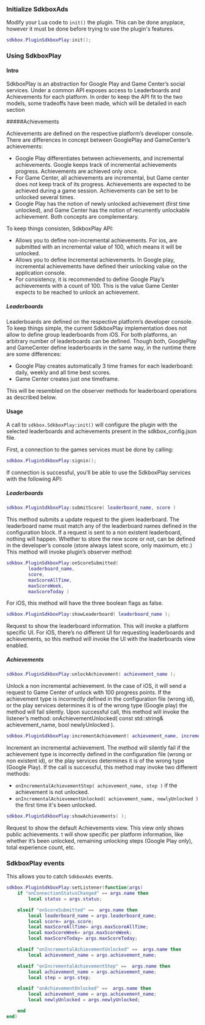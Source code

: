### Initialize SdkboxAds
Modify your Lua code to `init()` the plugin. This can be done anyplace, however it must be done before trying to use the plugin's features.
```lua
sdkbox.PluginSdkboxPlay:init();
```

### Using SdkboxPlay


#### Intro
SdkboxPlay is an abstraction for Google Play and Game Center’s social services. Under a common API exposes access to Leaderboards and Achievements for each platform.
In order to keep the API fit to the two models, some tradeoffs have been made, which will be detailed in each section

#####Achievements

Achievements are defined on the respective platform’s developer console.
There are differences in concept between GooglePlay and GameCenter’s achievements:
+ Google Play differentiates between achievements, and incremental achievements. Google keeps track of incremental achievements progress. Achievements are achieved only once.
+ For Game Center, all achievements are incremental, but Game center does not keep track of its progress. Achievements are expected to be achieved during a game session. Achievements can be set to be unlocked several times.
+ Google Play has the notion of newly unlocked achievement (first time unlocked), and Game Center has the notion of recurrently unlockable achievement. Both concepts are complementary.

To keep things consisten, SdkboxPlay API:

+ Allows you to define non-incremental achievements. For ios, are submitted with an incremental value of 100, which means it will be unlocked.
+ Allows you to define Incremental achievements. In Google play, incremental achievements have defined their unlocking value on the application console. 
+ For consistency, it is recommended to define Google Play’s achievements with a count of 100. This is the value Game Center expects to be reached to unlock an achievement.

##### Leaderboards

Leaderboards are defined on the respective platform’s developer console.
To keep things simple, the current SdkboxPlay implementation does not allow to define group leaderboards from iOS. For both platforms, an arbitrary number of leaderboards can be defined.
Though both, GooglePlay and GameCenter define leaderboards in the same way, in the runtime there are some differences:

+ Google Play creates automatically 3 time frames for each leaderboard: daily, weekly and all time best scores.
+ Game Center creates just one timeframe.

This will be resembled on the observer methods for leaderboard operations as described below.

#### Usage

A call to `sdkbox.SdkboxPlay:init()` will configure the plugin with the selected leaderboards and achievements present in the sdkbox_config.json file.

First, a connection to the games services must be done by calling:

```lua
sdkbox.PluginSdkboxPlay:signin();
```

If connection is successful, you'll be able to use the SdkboxPlay services with the following API:

##### Leaderboards

```lua
sdkbox.PluginSdkboxPlay:submitScore( leaderboard_name, score )
```

This method submits a update request to the given leaderboard. The leaderboard name must match any of the leaderboard names defined in the configuration block.
If a request is sent to a non existent leaderboard, nothing will happen.
Whether to store the new score or not, can be defined in the developer’s console (store always latest score, only maximum, etc.)
This method will invoke plugin’s observer method: 

```lua
sdkbox.PluginSdkboxPlay:onScoreSubmitted(
        leaderboard_name, 
        score, 
        maxScoreAllTime, 
        maxScoreWeek, 
        maxScoreToday )
```

For iOS, this method will have the three boolean flags as false.

```lua
sdkbox.PluginSdkboxPlay:showLeaderboard( leaderboard_name );
```

Request to show the leaderboard information. This will invoke a platform specific UI.
For iOS, there’s no different UI for requesting leaderboards and achievements, so this method will invoke the UI with the leaderboards view enabled.

##### Achievements

```lua
sdkbox.PluginSdkboxPlay:unlockAchievement( achievement_name );
```

Unlock a non incremental achievement. In the case of iOS, it will send a request to Game Center of unlock with 100 progress points.
If the achievement type is incorrectly defined in the configuration file (wrong id), or the play services determines it is of the wrong type (Google play) the method will fail silently.
Upon successful call, this method will invoke the listener’s method: onAchievementUnlocked( const std::string& achievement_name, bool newlyUnlocked ).

```lua
sdkbox.PluginSdkboxPlay:incrementAchievement( achievement_name, increment );
```

Increment an incremental achievement.
The method will silently fail if the achievement type is incorrectly defined in the configuration file (wrong or non existent id), or the play services determines it is of the wrong type (Google Play).
If the call is successful, this method may invoke two different methods:
+ `onIncrementalAchievementStep( achievement_name, step )` if the achievement is not unlocked.
+ `onIncrementalAchievementUnlocked( achievement_name, newlyUnlocked )` the first time it's been unlocked.

```lua
sdkbox.PluginSdkboxPlay:showAchievements( );
```

Request to show the default Achievements view. This view only shows public achievements.
t will show specific per platform information, like whether it’s been unlocked, remaining unlocking steps (Google Play only), total experience count, etc.


### SdkboxPlay events
This allows you to catch `SdkboxAds` events.

```lua
sdkbox.PluginSdkboxPlay:setListener(function(args)
    if "onConnectionStatusChanged" == args.name then
        local status = args.status;

    elseif "onScoreSubmitted" ==  args.name then
        local leaderboard_name = args.leaderboard_name;
        local score= args.score;
        local maxScoreAllTime= args.maxScoreAllTime;
        local maxScoreWeek= args.maxScoreWeek;
        local maxScoreToday= args.maxScoreToday;

    elseif "onIncrementalAchievementUnlocked" ==  args.name then
        local achievement_name = args.achievement_name;

    elseif "onIncrementalAchievementStep" ==  args.name then
        local achievement_name = args.achievement_name;
        local step = args.step;

    elseif "onAchievementUnlocked" ==  args.name then
        local achievement_name = args.achievement_name;
        local newlyUnlocked = args.newlyUnlocked;

    end
end)
```
